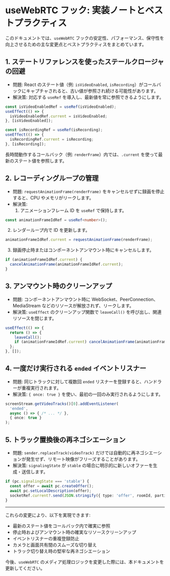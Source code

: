 # useWebRTC フック: 実装ノートとベストプラクティス

このドキュメントでは、`useWebRTC` フックの安定性、パフォーマンス、保守性を向上させるための主な変更点とベストプラクティスをまとめています。

## 1. ステートリファレンスを使ったステールクロージャの回避

- 問題: React のステート値（例: `isVideoEnabled`, `isRecording`）がコールバックにキャプチャされると、古い値が参照され続ける可能性があります。
- 解決策: 対応する `useRef` を導入し、最新値を常に参照できるようにします。

```ts
const isVideoEnabledRef = useRef(isVideoEnabled);
useEffect(() => {
  isVideoEnabledRef.current = isVideoEnabled;
}, [isVideoEnabled]);

const isRecordingRef = useRef(isRecording);
useEffect(() => {
  isRecordingRef.current = isRecording;
}, [isRecording]);
```

長時間動作するコールバック（例: `renderFrame`）内では、`.current` を使って最新のステート値を参照します。

## 2. レコーディングループの管理

- 問題: `requestAnimationFrame(renderFrame)` をキャンセルせずに録画を停止すると、CPU やメモリがリークします。
- 解決策:
  1. アニメーションフレーム ID を `useRef` で保持します。

```ts
const animationFrameIdRef = useRef<number>();
```

  2. レンダーループ内で ID を更新します。

```ts
animationFrameIdRef.current = requestAnimationFrame(renderFrame);
```

  3. 録画停止時またはコンポーネントアンマウント時にキャンセルします。

```ts
if (animationFrameIdRef.current) {
  cancelAnimationFrame(animationFrameIdRef.current);
}
```

## 3. アンマウント時のクリーンアップ

- 問題: コンポーネントアンマウント時に WebSocket、PeerConnection、MediaStream などのリソースが解放されず、リークします。
- 解決策: `useEffect` のクリーンアップ関数で `leaveCall()` を呼び出し、関連リソースを閉じます。

```ts
useEffect(() => {
  return () => {
    leaveCall(); 
    if (animationFrameIdRef.current) cancelAnimationFrame(animationFrameIdRef.current);
  };
}, []);
```

## 4. 一度だけ実行される `ended` イベントリスナー

- 問題: 同じトラックに対して複数回 `ended` リスナーを登録すると、ハンドラーが重複実行されます。
- 解決策: `{ once: true }` を使い、最初の一回のみ実行されるようにします。

```ts
screenStream.getVideoTracks()[0].addEventListener(
  'ended',
  async () => { /* ... */ },
  { once: true }
);
```

## 5. トラック置換後の再ネゴシエーション

- 問題: `sender.replaceTrack(videoTrack)` だけでは自動的に再ネゴシエーションが発生せず、リモート映像がフリーズすることがあります。
- 解決策: `signalingState` が `stable` の場合に明示的に新しいオファーを生成・送信します。

```ts
if (pc.signalingState === 'stable') {
  const offer = await pc.createOffer();
  await pc.setLocalDescription(offer);
  socketRef.current?.send(JSON.stringify({ type: 'offer', roomId, participantId, payload: offer }));
}
```

---

これらの変更により、以下を実現できます:

- 最新のステート値をコールバック内で確実に参照
- 停止時およびアンマウント時の確実なリソースクリーンアップ
- イベントリスナーの重複登録防止
- カメラと画面共有間のスムーズな切り替え
- トラック切り替え時の堅牢な再ネゴシエーション

今後、`useWebRTC` のメディア処理ロジックを変更した際には、本ドキュメントを更新してください。
